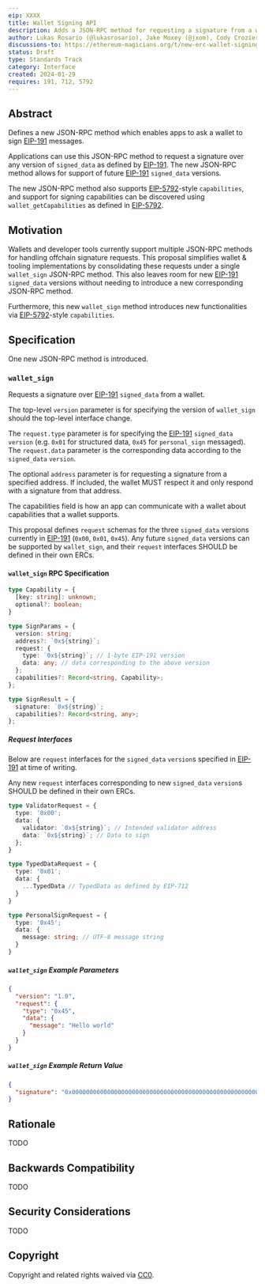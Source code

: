 ```yaml
---
eip: XXXX
title: Wallet Signing API
description: Adds a JSON-RPC method for requesting a signature from a wallet
author: Lukas Rosario (@lukasrosario), Jake Moxey (@jxom), Cody Crozier (@wcrozier12), Conner Swenberg (@ilikesymmetry)
discussions-to: https://ethereum-magicians.org/t/new-erc-wallet-signing-api/22718
status: Draft
type: Standards Track
category: Interface
created: 2024-01-29
requires: 191, 712, 5792
---
```


## Abstract

Defines a new JSON-RPC method which enables apps to ask a wallet to sign [EIP-191](./eip-191.md) messages.

Applications can use this JSON-RPC method to request a signature over any version of `signed_data` as defined by [EIP-191](./eip-191.md). The new JSON-RPC method allows for support of future [EIP-191](./eip-191.md) `signed_data` versions.

The new JSON-RPC method also supports [EIP-5792](./eip-5792.md)-style `capabilities`, and support for signing capabilities can be discovered using `wallet_getCapabilities` as defined in [EIP-5792](./eip-5792.md).

## Motivation

Wallets and developer tools currently support multiple JSON-RPC methods for handling offchain signature requests. This proposal simplifies wallet & tooling implementations by consolidating these requests under a single `wallet_sign` JSON-RPC method. This also leaves room for new [EIP-191](./eip-191.md) `signed_data` versions without needing to introduce a new corresponding JSON-RPC method.

Furthermore, this new `wallet_sign` method introduces new functionalities via [EIP-5792](./eip-5792.md)-style `capabilities`.

## Specification

One new JSON-RPC method is introduced.

### `wallet_sign`

Requests a signature over [EIP-191](./eip-191.md) `signed_data` from a wallet.

The top-level `version` parameter is for specifying the version of `wallet_sign` should the top-level interface change.

The `request.type` parameter is for specifying the [EIP-191](./eip-191.md) `signed_data` `version` (e.g. `0x01` for structured data, `0x45` for `personal_sign` messaged). The `request.data` parameter is the corresponding data according to the `signed_data` `version`.

The optional `address` parameter is for requesting a signature from a specified address. If included, the wallet MUST respect it and only respond with a signature from that address.

The capabilities field is how an app can communicate with a wallet about capabilities that a wallet supports.

This proposal defines `request` schemas for the three `signed_data` versions currently in [EIP-191](./eip-191.md) (`0x00`, `0x01`, `0x45`). Any future `signed_data` versions can be supported by `wallet_sign`, and their `request` interfaces SHOULD be defined in their own ERCs.

#### `wallet_sign` RPC Specification

```typescript
type Capability = {
  [key: string]: unknown;
  optional?: boolean;
}

type SignParams = {
  version: string;
  address?: `0x${string}`;
  request: {
    type: `0x${string}`; // 1-byte EIP-191 version
    data: any; // data corresponding to the above version
  };
  capabilities?: Record<string, Capability>;
};

type SignResult = {
  signature: `0x${string}`;
  capabilities?: Record<string, any>;
};
```

##### Request Interfaces

Below are `request` interfaces for the `signed_data` `version`s specified in [EIP-191](./eip-191.md) at time of writing.

Any new `request` interfaces corresponding to new `signed_data` `version`s SHOULD be defined in their own ERCs.

```typescript
type ValidatorRequest = {
  type: '0x00';
  data: {
    validator: `0x${string}`; // Intended validator address
    data: `0x${string}`; // Data to sign
  };
}

type TypedDataRequest = {
  type: '0x01';
  data: {
    ...TypedData // TypedData as defined by EIP-712
  }
}

type PersonalSignRequest = {
  type: '0x45';
  data: {
    message: string; // UTF-8 message string
  }
}
```

##### `wallet_sign` Example Parameters

```json
{
  "version": "1.0",
  "request": {
    "type": "0x45",
    "data": {
      "message": "Hello world"
    }
  }
}
```

##### `wallet_sign` Example Return Value

```json
{
  "signature": "0x00000000000000000000000000000000000000000000000000000000000000000e670ec64341771606e55d6b4ca35a1a6b75ee3d5145a99d05921026d1527331",
}
```

## Rationale

TODO

## Backwards Compatibility

TODO

## Security Considerations

TODO

## Copyright

Copyright and related rights waived via [CC0](../LICENSE.md).